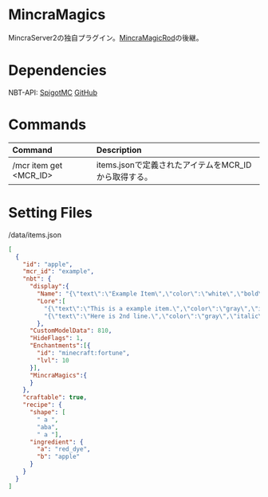 # MincraMagics

MincraServer2の独自プラグイン。[MincraMagicRod](https://github.com/celtas/MincraMagicRod)の後継。


# Dependencies

NBT-API: [SpigotMC](https://www.spigotmc.org/resources/nbt-api.7939/) [GitHub](https://github.com/tr7zw/Item-NBT-API)


# Commands

|Command|Description|
|:---|:---|
|/mcr item get <MCR_ID>|items.jsonで定義されたアイテムをMCR_IDから取得する。|


# Setting Files

/data/items.json
```json
[
  {
    "id": "apple",
    "mcr_id": "example",
    "nbt": {
      "display":{
        "Name": "{\"text\":\"Example Item\",\"color\":\"white\",\"bold\":true,\"italic\":false}",
        "Lore":[
          "{\"text\":\"This is a example item.\",\"color\":\"gray\",\"italic\":false}",
          "{\"text\":\"Here is 2nd line.\",\"color\":\"gray\",\"italic\":false}"]
        },
      "CustomModelData": 810,
      "HideFlags": 1,
      "Enchantments":[{
        "id": "minecraft:fortune",
        "lvl": 10
      }],
      "MincraMagics":{
      }
    },
    "craftable": true,
    "recipe": {
      "shape": [
        " a ",
        "aba",
        " a "],
      "ingredient": {
        "a": "red_dye",
        "b": "apple"
      }
    }
  }
]
```
